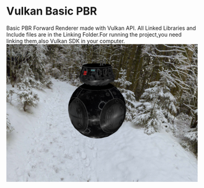 # Vulkan Basic PBR
 Basic PBR Forward Renderer made with Vulkan API.
 All Linked Libraries and Include files are in the Linking Folder.For running the project,you need linking them,also Vulkan SDK in your computer.
![alt text](https://github.com/MrVasif/Vulkan-Basic-PBR/blob/main/demo.png)
